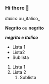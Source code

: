 ### Hi there 👋


*italico* ou_italico_

**Negrito** ou __negrito__

___negrito e italico___

- Lista 1
- Lista2
 - Sublista

  1. Lista 1
  2. Lista 2
     1. Sublista


<!--
**SandraSous/Sandrasous** is a ✨ _special_ ✨ repository because its `README.md` (this file) appears on your GitHub profile.

Here are some ideas to get you started:

- 🔭 I’m currently working on ...
- 🌱 I’m currently learning ...
- 👯 I’m looking to collaborate on ...
- 🤔 I’m looking for help with ...
- 💬 Ask me about ...
- 📫 How to reach me: ...
- 😄 Pronouns: ...
- ⚡ Fun fact: ...
-->
